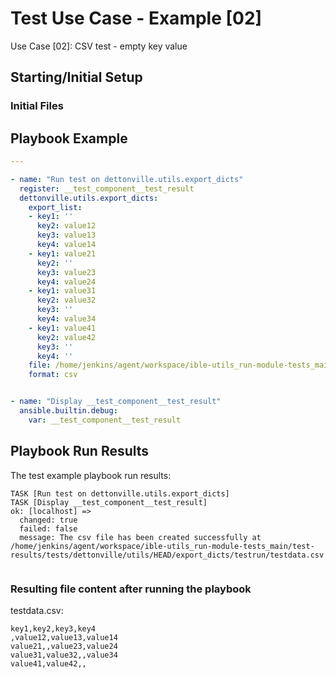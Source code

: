
# Test Use Case - Example [02]

Use Case [02]: CSV test - empty key value


## Starting/Initial Setup

### Initial Files


## Playbook Example


```yaml
---

- name: "Run test on dettonville.utils.export_dicts"
  register: __test_component__test_result
  dettonville.utils.export_dicts:
    export_list:
    - key1: ''
      key2: value12
      key3: value13
      key4: value14
    - key1: value21
      key2: ''
      key3: value23
      key4: value24
    - key1: value31
      key2: value32
      key3: ''
      key4: value34
    - key1: value41
      key2: value42
      key3: ''
      key4: ''
    file: /home/jenkins/agent/workspace/ible-utils_run-module-tests_main/test-results/tests/dettonville/utils/HEAD/export_dicts/testrun/testdata.csv
    format: csv


- name: "Display __test_component__test_result"
  ansible.builtin.debug:
    var: __test_component__test_result

```



## Playbook Run Results

The test example playbook run results:

```shell
TASK [Run test on dettonville.utils.export_dicts]
TASK [Display __test_component__test_result]
ok: [localhost] =>
  changed: true
  failed: false
  message: The csv file has been created successfully at /home/jenkins/agent/workspace/ible-utils_run-module-tests_main/test-results/tests/dettonville/utils/HEAD/export_dicts/testrun/testdata.csv


```


### Resulting file content after running the playbook

testdata.csv:
```csv
key1,key2,key3,key4
,value12,value13,value14
value21,,value23,value24
value31,value32,,value34
value41,value42,,

```

